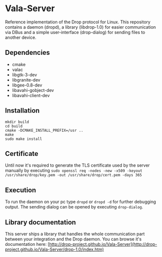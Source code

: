 # Vala-Server
Reference implementation of the Drop protocol for Linux. This repository contains a daemon (dropd), a library (libdrop-1.0) for easier communication via DBus and a simple user-interface (drop-dialog) for sending files to another device.

## Dependencies
* cmake
* valac
* libgtk-3-dev
* libgranite-dev
* libgee-0.8-dev
* libavahi-gobject-dev
* libavahi-client-dev

## Installation
```
mkdir build
cd build
cmake -DCMAKE_INSTALL_PREFIX=/usr ..
make
sudo make install
```

## Certificate
Until now it's required to generate the TLS certificate used by the server manually by executing `sudo openssl req -nodes -new -x509 -keyout /usr/share/drop/key.pem -out /usr/share/drop/cert.pem -days 365`

## Execution
To run the daemon on your pc type `dropd` or `dropd -d` for further debugging output. The sending dialog can be opened by executing `drop-dialog`.

## Library documentation
This server ships a library that handles the whole communication part between your integration and the Drop daemon. You can browse it's documentation here:
[http://drop-project.github.io/Vala-Server](http://drop-project.github.io/Vala-Server/drop-1.0/index.htm)
